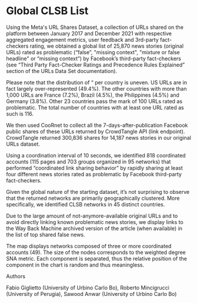 # Global CLSB List
Using the Meta's URL Shares Dataset, a collection of URLs shared on the platform between January 2017 and December 2021 with respective aggregated engagement metrics, user feedback and 3rd-party fact-checkers rating, we obtained a global list of 25,870 news stories (original URLs) rated as problematic (“false”, "missing context", "mixture or false headline" or “missing context”) by Facebook’s third-party fact-checkers (see “Third Party Fact-Checker Ratings and Precedence Rules Explained” section of the URLs Data Set documentation).

Please note that the distribution of “ per country is uneven. US URLs are in fact largely over-represented (49.4%). The other countries with more than 1,000 URLs are France (7.2%), Brazil (4.5%), the Philippines (4.5%) and Germany (3.8%). Other 23 countries pass the mark of 100 URLs rated as problematic. The total number of countries with at least one URL rated as such is 116.

We then used CooRnet to collect all the 7-days-after-publication Facebook public shares of these URLs returned by CrowdTangle API (link endpoint). CrowdTangle returned 300,836 shares for 14,187 news stories in our original URLs dataset.

Using a coordination interval of 10 seconds, we identified 818 coordinated accounts (115 pages and 703 groups organized in 95 networks) that performed “coordinated link sharing behavior” by rapidly sharing at least four different news stories rated as problematic by Facebook third-party fact-checkers.

Given the global nature of the starting dataset, it’s not surprising to observe that the returned networks are primarily geographically clustered. More specifically, we identified CLSB networks in 45 distinct countries.

Due to the large amount of not-anymore-available original URLs and to avoid directly linking known problematic news stories, we display links to the Way Back Machine archived version of the article (when available) in the list of top shared false news.

The map displays networks composed of three or more coordinated accounts (49). The size of the nodes corresponds to the weighted degree SNA metric. Each component is separated, thus the relative position of the component in the chart is random and thus meaningless.

Authors

Fabio Giglietto (University of Urbino Carlo Bo), Roberto Mincigrucci (University of Perugia), Sawood Anwar (University of Urbino Carlo Bo)
